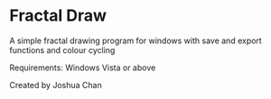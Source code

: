 Fractal Draw
=================
A simple fractal drawing program for windows with save and export functions and colour cycling

Requirements: Windows Vista or above

Created by Joshua Chan
